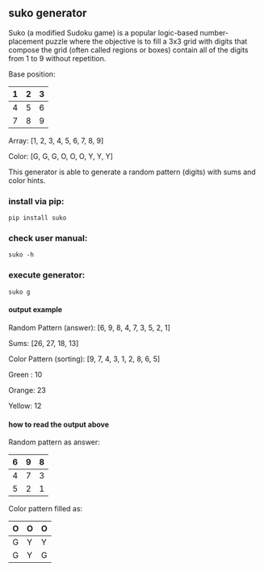 ## suko generator

Suko (a modified Sudoku game) is a popular logic-based number-placement puzzle where the objective is to fill a 3x3 grid with digits that compose the grid (often called regions or boxes) contain all of the digits from 1 to 9 without repetition.

Base position:

 | 1 | 2 | 3 |
 |---|---|---|
 | 4 | 5 | 6 |
 | 7 | 8 | 9 |

Array: [1, 2, 3, 4, 5, 6, 7, 8, 9]

Color: [G, G, G, O, O, O, Y, Y, Y]

This generator is able to generate a random pattern (digits) with sums and color hints.

### install via pip:
```
pip install suko
```
### check user manual:
```
suko -h
```
### execute generator:
```
suko g
```

#### output example
Random Pattern (answer): [6, 9, 8, 4, 7, 3, 5, 2, 1]

Sums: [26, 27, 18, 13]

Color Pattern (sorting): [9, 7, 4, 3, 1, 2, 8, 6, 5]

Green : 10

Orange: 23

Yellow: 12

#### how to read the output above

Random pattern as answer:

 | 6 | 9 | 8 |
 |---|---|---|
 | 4 | 7 | 3 |
 | 5 | 2 | 1 |

Color pattern filled as:

 | O | O | O |
 |---|---|---|
 | G | Y | Y |
 | G | Y | G |

